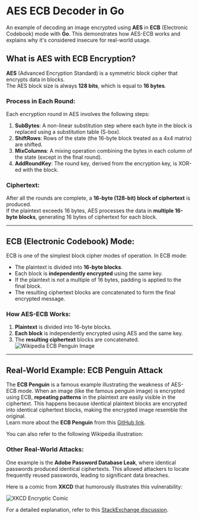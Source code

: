 # **AES ECB Decoder in Go**

An example of decoding an image encrypted using **AES** in **ECB** (Electronic Codebook) mode with **Go**. This demonstrates how AES-ECB works and explains why it's considered insecure for real-world usage.

## **What is AES with ECB Encryption?**

**AES** (Advanced Encryption Standard) is a symmetric block cipher that encrypts data in blocks.  
The AES block size is always **128 bits**, which is equal to **16 bytes**.

### **Process in Each Round:**

Each encryption round in AES involves the following steps:

1. **SubBytes**: A non-linear substitution step where each byte in the block is replaced using a substitution table (S-box).
2. **ShiftRows**: Rows of the state (the 16-byte block treated as a 4x4 matrix) are shifted.
3. **MixColumns**: A mixing operation combining the bytes in each column of the state (except in the final round).
4. **AddRoundKey**: The round key, derived from the encryption key, is XOR-ed with the block.

### **Ciphertext:**

After all the rounds are complete, a **16-byte (128-bit) block of ciphertext** is produced.  
If the plaintext exceeds 16 bytes, AES processes the data in **multiple 16-byte blocks**, generating 16 bytes of ciphertext for each block.

---

## **ECB (Electronic Codebook) Mode:**

ECB is one of the simplest block cipher modes of operation. In ECB mode:

- The plaintext is divided into **16-byte blocks**.
- Each block is **independently encrypted** using the same key.
- If the plaintext is not a multiple of 16 bytes, padding is applied to the final block.
- The resulting ciphertext blocks are concatenated to form the final encrypted message.

### **How AES-ECB Works:**

1. **Plaintext** is divided into 16-byte blocks.  
2. **Each block** is independently encrypted using AES and the same key.
3. The **resulting ciphertext** blocks are concatenated.
![Wikipedia ECB Penguin Image](https://upload.wikimedia.org/wikipedia/commons/d/d6/ECB_encryption.svg)
---

## **Real-World Example: ECB Penguin Attack**

The **ECB Penguin** is a famous example illustrating the weakness of AES-ECB mode. When an image (like the famous penguin image) is encrypted using ECB, **repeating patterns** in the plaintext are easily visible in the ciphertext. This happens because identical plaintext blocks are encrypted into identical ciphertext blocks, making the encrypted image resemble the original.  
Learn more about the **ECB Penguin** from this [GitHub link](https://github.com/robertdavidgraham/ecb-penguin).

You can also refer to the following Wikipedia illustration:



### **Other Real-World Attacks**:

One example is the **Adobe Password Database Leak**, where identical passwords produced identical ciphertexts. This allowed attackers to locate frequently reused passwords, leading to significant data breaches.

Here is a comic from **XKCD** that humorously illustrates this vulnerability:

![XKCD Encryptic Comic](https://imgs.xkcd.com/comics/encryptic_2x.png)

For a detailed explanation, refer to this [StackExchange discussion](https://crypto.stackexchange.com/questions/14487/can-someone-explain-the-ecb-penguin).
